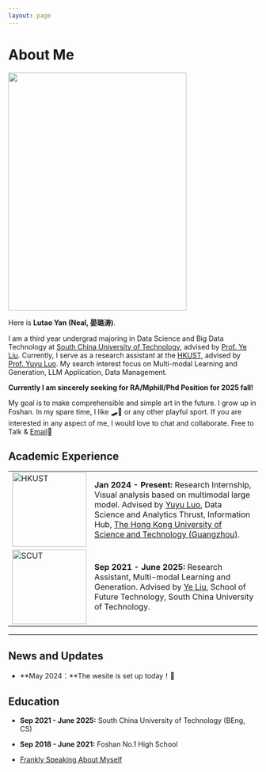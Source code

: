 ```yaml
---
layout: page
---
```


# About Me

<img src="https://lutaoyan.github.io/lutao.jpg" class="floatpic" width="360" height="480">

Here is **Lutao Yan (Neal, 晏璐涛)**.

I am a third year undergrad majoring in Data Science and Big Data Technology at [South China University of Technology](https://www2.scut.edu.cn/gzic/main.htm), advised by  [Prof. Ye Liu](https://www2.scut.edu.cn/ft/2021/1102/c29779a449612/page.htm). Currently, I serve as a research assistant at the [HKUST](https://www.hkust-gz.edu.cn/), advised by [Prof. Yuyu Luo](https://luoyuyu.vip/). My search interest focus on Multi-modal Learning and Generation,  LLM Application, Data Management.

**Currently I am sincerely seeking for RA/Mphill/Phd Position for 2025 fall!**

My goal is to make comprehensible and simple art in the future. I grow up in Foshan. In my spare time, I like 🛹🏸 or any other playful sport. If you are interested in any aspect of me, I would love to chat and collaborate. Free to Talk & [Email](mailto:lutaoyan@foxmail.com)🙌

## Academic Experience

<table>
  <tr>
    <td><img src="https://lutaoyan.github.io/images/hkust.png" alt="HKUST" width="150" height="150"></td>
    <td>
      <strong>Jan 2024 - Present:</strong> Research Internship, Visual analysis based on multimodal large model. Advised by <a href="https://luoyuyu.vip/">Yuyu Luo</a>, Data Science and Analytics Thrust, Information Hub, <a href="https://www.hkust-gz.edu.cn/">The Hong Kong University of Science and Technology (Guangzhou)</a>.
    </td>
  </tr>
  <tr>
    <td><img src="https://lutaoyan.github.io/images/hg.png" alt="SCUT" width="150" height="150"></td>
    <td>
      <strong>Sep 2021 - June 2025:</strong> Research Assistant, Multi-modal Learning and Generation. Advised by <a href="https://www2.scut.edu.cn/ft/2021/1102/c29779a449612/page.htm">Ye Liu</a>, School of Future Technology, South China University of Technology.
    </td>
  </tr>
</table>





---

## News and Updates

- **May 2024：**The wesite is set up today！🎉

## Education

- **Sep 2021 - June 2025:** South China University of Technology (BEng, CS)

- **Sep 2018 - June 2021:** Foshan No.1 High School

- [Frankly Speaking About Myself]()

  

<script type='text/javascript' id='clustrmaps' src='//cdn.clustrmaps.com/map_v2.js?cl=ffffff&w=222&t=n&d=cZuDqkhuai7AOCxCfWuvA5X8tSAG2nW9eLAOaAcF9Vk'></script>
